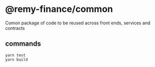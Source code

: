 # @remy-finance/common

Comon package of code to be reused across front ends, services and contracts

## commands

```
yarn test
yarn build
```
